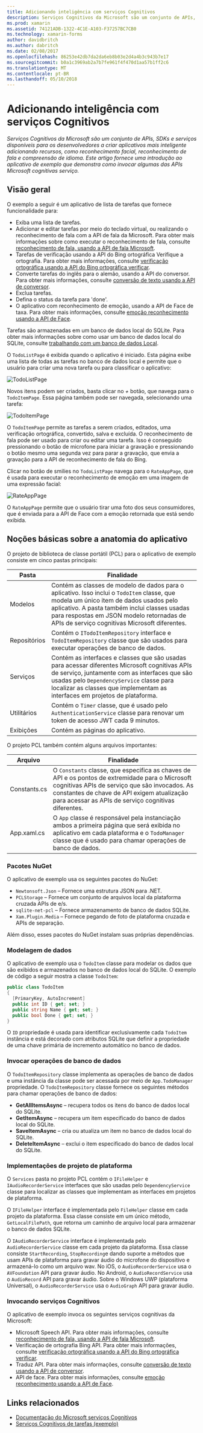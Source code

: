 ```yaml
---
title: Adicionando inteligência com serviços Cognitivos
description: Serviços Cognitivos da Microsoft são um conjunto de APIs, SDKs e serviços disponíveis para os desenvolvedores a criar aplicativos mais inteligente adicionando recursos, como reconhecimento facial, reconhecimento de fala e compreensão de idioma. Este artigo fornece uma introdução ao aplicativo de exemplo que demonstra como invocar algumas das APIs Microsoft cognitivas serviço.
ms.prod: xamarin
ms.assetid: 74121ADB-1322-4C1E-A103-F37257BC7CB0
ms.technology: xamarin-forms
author: davidbritch
ms.author: dabritch
ms.date: 02/08/2017
ms.openlocfilehash: 86253e42db7da2da6eb8b03e2d4a4b3c943b7e17
ms.sourcegitcommit: b0a1c3969ab2a7b7fe961f4f470d1aa57b1ff2c6
ms.translationtype: MT
ms.contentlocale: pt-BR
ms.lasthandoff: 05/10/2018
---
```

# <a name="adding-intelligence-with-cognitive-services"></a>Adicionando inteligência com serviços Cognitivos

_Serviços Cognitivos da Microsoft são um conjunto de APIs, SDKs e serviços disponíveis para os desenvolvedores a criar aplicativos mais inteligente adicionando recursos, como reconhecimento facial, reconhecimento de fala e compreensão de idioma. Este artigo fornece uma introdução ao aplicativo de exemplo que demonstra como invocar algumas das APIs Microsoft cognitivas serviço._

## <a name="overview"></a>Visão geral

O exemplo a seguir é um aplicativo de lista de tarefas que fornece funcionalidade para:

- Exiba uma lista de tarefas.
- Adicionar e editar tarefas por meio do teclado virtual, ou realizando o reconhecimento de fala com a API de fala da Microsoft. Para obter mais informações sobre como executar o reconhecimento de fala, consulte [reconhecimento de fala, usando a API de fala Microsoft](speech-recognition.md).
- Tarefas de verificação usando a API do Bing ortográfica Verifique a ortografia. Para obter mais informações, consulte [verificação ortográfica usando a API do Bing ortográfica verificar](spell-check.md).
- Converte tarefas do inglês para o alemão, usando a API do conversor. Para obter mais informações, consulte [conversão de texto usando a API de conversor](text-translation.md).
- Exclua tarefas.
- Defina o status da tarefa para 'done'.
- O aplicativo com reconhecimento de emoção, usando a API de Face de taxa. Para obter mais informações, consulte [emoção reconhecimento usando a API de Face](emotion-recognition.md).

Tarefas são armazenadas em um banco de dados local do SQLite. Para obter mais informações sobre como usar um banco de dados local do SQLite, consulte [trabalhando com um banco de dados Local](~/xamarin-forms/app-fundamentals/databases.md).

O `TodoListPage` é exibida quando o aplicativo é iniciado. Esta página exibe uma lista de todas as tarefas no banco de dados local e permite que o usuário para criar uma nova tarefa ou para classificar o aplicativo:

![](images/sample-application-1.png "TodoListPage")

Novos itens podem ser criados, basta clicar no *+* botão, que navega para o `TodoItemPage`. Essa página também pode ser navegada, selecionando uma tarefa:

![](images/sample-application-2.png "TodoItemPage")

O `TodoItemPage` permite as tarefas a serem criados, editados, uma verificação ortográfica, convertido, salva e excluída. O reconhecimento de fala pode ser usado para criar ou editar uma tarefa. Isso é conseguido pressionando o botão de microfone para iniciar a gravação e pressionando o botão mesmo uma segunda vez para parar a gravação, que envia a gravação para a API de reconhecimento de fala do Bing.

Clicar no botão de smilies no `TodoListPage` navega para o `RateAppPage`, que é usada para executar o reconhecimento de emoção em uma imagem de uma expressão facial:

![](images/sample-application-3.png "RateAppPage")

O `RateAppPage` permite que o usuário tirar uma foto dos seus consumidores, que é enviada para a API de Face com a emoção retornada que está sendo exibida.

## <a name="understanding-the-application-anatomy"></a>Noções básicas sobre a anatomia do aplicativo

O projeto de biblioteca de classe portátil (PCL) para o aplicativo de exemplo consiste em cinco pastas principais:

|Pasta|Finalidade|
|--- |--- |
|Modelos|Contém as classes de modelo de dados para o aplicativo. Isso inclui o `TodoItem` classe, que modela um único item de dados usados pelo aplicativo. A pasta também inclui classes usadas para respostas em JSON modelo retornadas de APIs de serviço cognitivas Microsoft diferentes.|
|Repositórios|Contém o `ITodoItemRepository` interface e `TodoItemRepository` classe que são usados para executar operações de banco de dados.|
|Serviços|Contém as interfaces e classes que são usadas para acessar diferentes Microsoft cognitivas APIs de serviço, juntamente com as interfaces que são usadas pelo `DependencyService` classe para localizar as classes que implementam as interfaces em projetos de plataforma.|
|Utilitários|Contém o `Timer` classe, que é usado pelo `AuthenticationService` classe para renovar um token de acesso JWT cada 9 minutos.|
|Exibições|Contém as páginas do aplicativo.|

O projeto PCL também contém alguns arquivos importantes:

|Arquivo|Finalidade|
|--- |--- |
|Constants.cs|O `Constants` classe, que especifica as chaves de API e os pontos de extremidade para o Microsoft cognitivas APIs de serviço que são invocados. As constantes de chave de API exigem atualização para acessar as APIs de serviço cognitivas diferentes.|
|App.xaml.cs|O `App` classe é responsável pela instanciação ambos a primeira página que será exibida no aplicativo em cada plataforma e o `TodoManager` classe que é usado para chamar operações de banco de dados.|

### <a name="nuget-packages"></a>Pacotes NuGet

O aplicativo de exemplo usa os seguintes pacotes do NuGet:

- `Newtonsoft.Json` – Fornece uma estrutura JSON para .NET.
- `PCLStorage` – Fornece um conjunto de arquivos local da plataforma cruzada APIs de e/s.
- `sqlite-net-pcl` – Fornece armazenamento de banco de dados SQLite.
- `Xam.Plugin.Media` – Fornece pegando de foto de plataforma cruzada e APIs de separação.

Além disso, esses pacotes do NuGet instalam suas próprias dependências.

### <a name="modeling-the-data"></a>Modelagem de dados

O aplicativo de exemplo usa o `TodoItem` classe para modelar os dados que são exibidos e armazenados no banco de dados local do SQLite. O exemplo de código a seguir mostra a classe `TodoItem`:

```csharp
public class TodoItem
{
  [PrimaryKey, AutoIncrement]
  public int ID { get; set; }
  public string Name { get; set; }
  public bool Done { get; set; }
}
```

O `ID` propriedade é usada para identificar exclusivamente cada `TodoItem` instância e está decorado com atributos SQLite que definir a propriedade de uma chave primária de incremento automático no banco de dados.

### <a name="invoking-database-operations"></a>Invocar operações de banco de dados

O `TodoItemRepository` classe implementa as operações de banco de dados e uma instância da classe pode ser acessada por meio de `App.TodoManager` propriedade. O `TodoItemRepository` classe fornece os seguintes métodos para chamar operações de banco de dados:

- **GetAllItemsAsync** – recupera todos os itens do banco de dados local do SQLite.
- **GetItemAsync** – recupera um item especificado do banco de dados local do SQLite.
- **SaveItemAsync** – cria ou atualiza um item no banco de dados local do SQLite.
- **DeleteItemAsync** – exclui o item especificado do banco de dados local do SQLite.

### <a name="platform-project-implementations"></a>Implementações de projeto de plataforma

O `Services` pasta no projeto PCL contém o `IFileHelper` e `IAudioRecorderService` interfaces que são usadas pelo `DependencyService` classe para localizar as classes que implementam as interfaces em projetos de plataforma.

O `IFileHelper` interface é implementada pelo `FileHelper` classe em cada projeto da plataforma. Essa classe consiste em um único método, `GetLocalFilePath`, que retorna um caminho de arquivo local para armazenar o banco de dados SQLite.

O `IAudioRecorderService` interface é implementada pelo `AudioRecorderService` classe em cada projeto da plataforma. Essa classe consiste `StartRecording`, `StopRecording`e dando suporte a métodos que usam APIs de plataforma para gravar áudio do microfone do dispositivo e armazená-lo como um arquivo wav. No iOS, o `AudioRecorderService` usa o `AVFoundation` API para gravar áudio. No Android, o `AudioRecordService` usa o `AudioRecord` API para gravar áudio. Sobre o Windows UWP (plataforma Universal), o `AudioRecorderService` usa o `AudioGraph` API para gravar áudio.

### <a name="invoking-cognitive-services"></a>Invocando serviços Cognitivos

O aplicativo de exemplo invoca os seguintes serviços cognitivas da Microsoft:

- Microsoft Speech API. Para obter mais informações, consulte [reconhecimento de fala, usando a API de fala Microsoft](speech-recognition.md).
- Verificação de ortografia Bing API. Para obter mais informações, consulte [verificação ortográfica usando a API do Bing ortográfica verificar](spell-check.md).
- Traduz API. Para obter mais informações, consulte [conversão de texto usando a API de conversor](text-translation.md).
- API de face. Para obter mais informações, consulte [emoção reconhecimento usando a API de Face](emotion-recognition.md).

## <a name="related-links"></a>Links relacionados

- [Documentação do Microsoft serviços Cognitivos](https://www.microsoft.com/cognitive-services/documentation)
- [Serviços Cognitivos de tarefas (exemplo)](https://developer.xamarin.com/samples/xamarin-forms/WebServices/TodoCognitiveServices/)
